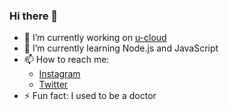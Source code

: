 ### Hi there 👋

- 🔭 I’m currently working on [u-cloud](https://github.com/amzoobalance/u-cloud)
- 🌱 I’m currently learning Node.js and JavaScript
- 📫 How to reach me:
  - [Instagram](https://instagram.com/cotbalance)
  - [Twitter](https://twitter.com/Amzoo1)
- ⚡ Fun fact: I used to be a doctor

